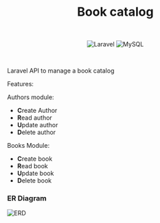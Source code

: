 <div align="center">
  <h1>Book catalog</h1>
  
  <br>  
  
  ![Laravel](https://img.shields.io/badge/Laravel-FF2D20?style=for-the-badge&logo=laravel&logoColor=white)
  ![MySQL](https://img.shields.io/badge/MySQL-00000F?style=for-the-badge&logo=mysql&logoColor=white)
  
</div>

<br>

Laravel API to manage a book catalog

Features:

Authors module:
* **C**reate Author
* **R**ead author
* **U**pdate author
* **D**elete author

Books Module:
* **C**reate book
* **R**ead book
* **U**pdate book
* **D**elete book



### ER Diagram

![ERD](https://user-images.githubusercontent.com/99099658/177424877-bd6040c3-4ccc-42e7-987c-a2d590125038.png)

